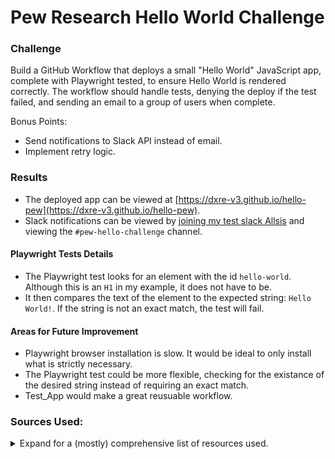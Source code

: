 # Pew Research Hello World Challenge

### Challenge
Build a GitHub Workflow that deploys a small "Hello World" JavaScript app, complete with Playwright tested, to ensure Hello World is rendered correctly. The workflow should handle tests, denying the deploy if the test failed, and sending an email to a group of users when complete.

Bonus Points:
- Send notifications to Slack API instead of email.
- Implement retry logic.

### Results
- The deployed app can be viewed at [https://dxre-v3.github.io/hello-pew](https://dxre-v3.github.io/hello-pew).
- Slack notifications can be viewed by [joining my test slack Allsis](https://join.slack.com/t/allsisworkspace/shared_invite/zt-399x19j80-rlAaP5kcxnp0lqpfQbL7ag) and viewing the `#pew-hello-challenge` channel.

#### Playwright Tests Details
- The Playwright test looks for an element with the id `hello-world`. Although this is an `H1` in my example, it does not have to be. 
- It then compares the text of the element to the expected string: `Hello World!`. If the string is not an exact match, the test will fail. 

#### Areas for Future Improvement
- Playwright browser installation is slow. It would be ideal to only install what is strictly necessary.
- The Playwright test could be more flexible, checking for the existance of the desired string instead of requiring an exact match. 
- Test_App would make a great reusuable workflow. 

### Sources Used: 

<details>
<summary>Expand for a (mostly) comprehensive list of resources used.</summary>

- [How to Install React – A Step-by-Step Guide](https://www.freecodecamp.org/news/how-to-install-react-a-step-by-step-guide/#heading-using-vite)
- [Animated Emoji](https://googlefonts.github.io/noto-emoji-animation/)
- [Implementing CI/CD pipeline with GitHub Actions, and GitHub Pages in a React app](https://dev.to/efkumah/implementing-cicd-pipeline-with-github-actions-and-github-pages-in-a-react-app-ij9)
- [Triggering a workflow](https://docs.github.com/en/actions/how-tos/writing-workflows/choosing-when-your-workflow-runs/triggering-a-workflow)
- [How to add Playwright tests to your pull request CI with GitHub Actions](https://snyk.io/blog/how-to-add-playwright-tests-pr-ci-github-actions/)
- [How do I use Playwright to verify if a specific string is present in an h1 element?](https://ray.run/questions/how-do-i-use-playwright-to-verify-if-a-specific-string-is-present-in-an-h1-element)
- [Server Options](https://vite.dev/config/server-options)
- [Events that trigger workflows](https://docs.github.com/en/actions/reference/events-that-trigger-workflows#workflow_run)
- [Using jobs in a workflow](https://docs.github.com/en/actions/how-tos/writing-workflows/choosing-what-your-workflow-does/using-jobs-in-a-workflow)
- [Controlling Job Execution with Conditions in GitHub Actions](https://cicube.io/blog/github-actions-if-condition/)
- [Browsers | Playwright](https://playwright.dev/docs/browsers)
- [setup-python](https://github.com/actions/setup-python)
- [mailchimp-bots](https://github.com/CalMatters/mailchimp-bots)

</details>